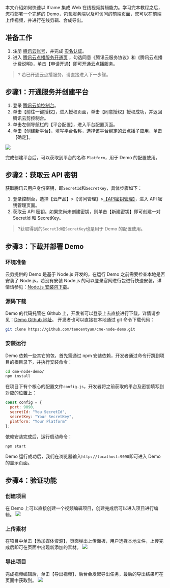 本文介绍如何快速以 Iframe 集成 Web 在线视频剪辑能力。学习完本教程之后，您将部署一个完整的 Demo，包含服务端以及可访问的前端页面，您可以在前端上传视频，并进行在线剪辑、合成导出。


## 准备工作[](id:step0)
1. 注册 [腾讯云账号](https://cloud.tencent.com/register?s_url=https%3A%2F%2Fcloud.tencent.com%2Fproduct%2Flvb)，并完成 [实名认证](https://cloud.tencent.com/document/product/378/3629)。
2. 进入 [腾讯云点播服务开通页](https://console.cloud.tencent.com/vod/overview) ，勾选同意《腾讯云服务协议》和《腾讯云点播计费说明》，单击【申请开通】即可开通云点播服务。
>? 若已开通云点播服务，请直接进入下一步骤。


## 步骤1：开通服务并创建平台[](id:step1)
1. 登录 [腾讯云剪控制台](https://console.cloud.tencent.com/cme)。
2. 单击【前往一键授权】，进入授权页面，单击【同意授权】授权成功，并返回腾讯云剪控制台。
3. 单击左侧导航栏的【平台配置】，进入平台配置页面。
4. 单击【创建新平台】，填写平台名称，选择该平台绑定的云点播子应用，单击【确定】。

![](https://main.qcloudimg.com/raw/21e4ca6a6e312f16795545cd4b1136f1.png)

完成创建平台后，可以获取到平台的名称 `Platform`，用于 Demo 的配置使用。

## 步骤2：获取云 API 密钥[](id:step2)
获取腾讯云用户身份密钥，即`SecretId`和`SecretKey`，具体步骤如下：
1.  登录控制台，选择【云产品】>【访问管理】>[【API密钥管理】](https://console.cloud.tencent.com/cam/capi)，进入 API 密钥管理页面。
2.  获取云 API 密钥。如果您尚未创建密钥，则单击【新建密钥】即可创建一对 SecretId 和 SecretKey。
>?获取得到的`SecretId`和`SecretKey`也是用于 Demo 的配置使用。

## 步骤3：下载并部署 Demo[](id:step3)
### 环境准备
云剪提供的 Demo 是基于 Node.js 开发的，在运行 Demo 之前需要检查本地是否安装了 Node.js，若没有安装 Node.js 的可以登录官网进行包进行快速安装，详情请参见：[Node.js 安装包下载](https://nodejs.org)。

### 源码下载
Demo 的代码托管在 Github 上，开发者可以登录上去直接进行下载，详情请参见：[Demo Github 地址](https://github.com/tencentyun/cme-node-demo)。
开发者也可以直接在本地通过 git 命令下载代码：
```bash
git clone https://github.com/tencentyun/cme-node-demo.git
```
### 安装运行
Demo 依赖一些其它的包，首先需通过 npm 安装依赖，开发者通过命令行跳到项目的根目录下，并执行安装命令：
```bash
cd cme-node-demo/
npm install
```
在项目下有个核心的配置文件`config.js`，开发者将之前获取的平台及密钥填写到对应的位置上：
```js
const config = {
  port: 9090,
  secretId: "You SecretId",
  secretKey: "Your SecretKey",
  platform: "Your Platform"
};
```

依赖安装完成后，运行启动命令：
```bash
npm start
```
Demo 运行成功后，我们在浏览器输入`http://localhost:9090`即可进入 Demo 的显示页面。

## 步骤4：验证功能[](id:step4)
### 创建项目
在 Demo 上可以直接创建一个视频编辑项目，创建完成后可以进入项目进行编辑。
![](https://main.qcloudimg.com/raw/37dba2fcfda1d3334d5491435b5957d6.png)

### 上传素材
在项目中单击【添加媒体资源】，页面弹出上传面板，用户选择本地文件，上传完成后即可在页面中出现新添加的素材。
![](https://main.qcloudimg.com/raw/9aceed7d146c81b48a7a3252ca2b1604.png)

### 导出项目
完成视频编辑后，单击【导出视频】，后台会发起导出任务，最后的导出结果可在页面中获取到。
![](https://main.qcloudimg.com/raw/0aa27764722cdfde81a3d65a4ee29ae0.png)


